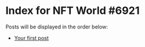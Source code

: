 # Index for NFT World #6921
Posts will be displayed in the order below:

- [Your first post](./001-first.md)

